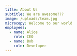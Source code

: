 ```yaml
---
title: About Us
subtitle: We are awesome???
image: /uploads/team.jpg
microcopy: Welcome to our world
employees:
  - name: Alice
    role: CEO
  - name: Bob
    role: Developer
---
```

